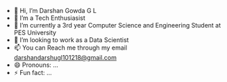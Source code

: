 - 👋 Hi, I’m Darshan Gowda G L
- 👀 I’m a Tech Enthusiasist
- 🌱 I’m currently a 3rd year Computer Science and Engineering Student at PES University
- 💞️ I’m looking to work as a Data Scientist
- 📫 You can Reach me through my email darshandarshugl101218@gmail.com
- 😄 Pronouns: ...
- ⚡ Fun fact: ...

<!---
darshandarshugl/darshandarshugl is a ✨ special ✨ repository because its `README.md` (this file) appears on your GitHub profile.
You can click the Preview link to take a look at your changes.
--->
